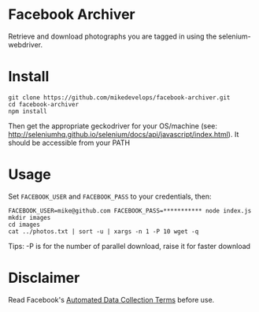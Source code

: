 # Facebook Archiver
Retrieve and download photographs you are tagged in using the selenium-webdriver.


# Install
```
git clone https://github.com/mikedevelops/facebook-archiver.git
cd facebook-archiver
npm install
```
Then get the appropriate geckodriver for your OS/machine (see: http://seleniumhq.github.io/selenium/docs/api/javascript/index.html). It should be accessible from your PATH


# Usage
Set `FACEBOOK_USER` and `FACEBOOK_PASS` to your credentials, then:
```shell
FACEBOOK_USER=mike@github.com FACEBOOK_PASS=*********** node index.js
mkdir images
cd images
cat ../photos.txt | sort -u | xargs -n 1 -P 10 wget -q
```

Tips: -P is for the number of parallel download, raise it for faster download

# Disclaimer

Read Facebook's [Automated Data Collection Terms](https://www.facebook.com/apps/site_scraping_tos_terms.php) before use.
